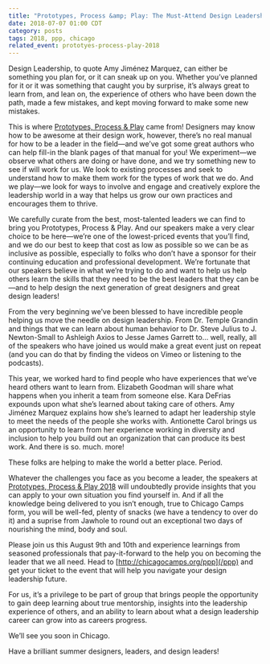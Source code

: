 ```yaml
---
title: "Prototypes, Process &amp; Play: The Must-Attend Design Leadership Conference"
date: 2018-07-07 01:00 CDT
category: posts
tags: 2018, ppp, chicago
related_event: prototyes-process-play-2018
---
```


Design Leadership, to quote Amy Jim&eacute;nez Marquez, can either be something you plan for, or it can sneak up on you. Whether you&#8217;ve planned for it or it was something that caught you by surprise, it&#8217;s always great to learn from, and lean on, the experience of others who have been down the path, made a few mistakes, and kept moving forward to make some new mistakes.

This is where [Prototypes, Process &amp; Play](/ppp) came from! Designers may know how to be awesome at their design work, however, there&#8217;s no real manual for how to be a leader in the field&mdash;and we&#8217;ve got some great authors who can help fill-in the blank pages of that manual for you! We experiment&mdash;we observe what others are doing or have done, and we try something new to see if will work for us. We look to existing processes and seek to understand how to make them work for the types of work that we do. And we play&mdash;we look for ways to involve and engage and creatively explore the leadership world in a way that helps us grow our own practices and encourages them to thrive.

We carefully curate from the best, most-talented leaders we can find to bring you Prototypes, Process &amp; Play. And our speakers make a very clear choice to be here&mdash;we&#8217;re one of the lowest-priced events that you&#8217;ll find, and we do our best to keep that cost as low as possible so we can be as inclusive as possible, especially to folks who don&#8217;t have a sponsor for their continuing education and professional development. We&#8217;re fortunate that our speakers believe in what we&#8217;re trying to do and want to help us help others learn the skills that they need to be the best leaders that they can be&mdash;and to help design the next generation of great designers and great design leaders!

From the very beginning we&#8217;ve been blessed to have incredible people helping us move the needle on design leadership. From Dr. Temple Grandin and things that we can learn about human behavior to Dr. Steve Julius to J. Newton-Small to Ashleigh Axios to Jesse James Garrett to&hellip; well, really, all of the speakers who have joined us would make a great event just on repeat (and you can do that by finding the videos on Vimeo or listening to the podcasts).

This year, we worked hard to find people who have experiences that we&#8217;ve heard others want to learn from. Elizabeth Goodman will share what happens when you inherit a team from someone else. Kara DeFrias expounds upon what she&#8217;s learned about taking care of others. Amy Jim&eacute;nez Marquez explains how she&#8217;s learned to adapt her leadership style to meet the needs of the people she works with.  Antionette Carol brings us an opportunity to learn from her experience working in diversity and inclusion to help you build out an organization that can produce its best work. And there is so. much. more!

These folks are helping to make the world a better place. Period.

Whatever the challenges you face as you become a leader, the speakers at [Prototypes, Process &amp; Play 2018](/ppp) will undoubtedly provide insights that you can apply to your own situation you find yourself in. And if all the knowledge being delivered to you isn&#8217;t enough, true to Chicago Camps form, you will be well-fed, plenty of snacks (we have a tendency to over do it) and a suprise from Jawhole to round out an exceptional two days of nourishing the mind, body and soul.

Please join us this August 9th and 10th and experience learnings from seasoned professionals that pay-it-forward to the help you on becoming the leader that we all need. Head to [http://chicagocamps.org/ppp](/ppp) and get your ticket to the event that will help you navigate your design leadership future.

For us, it&#8217;s a privilege to be part of group that brings people the opportunity to gain deep learning about true mentorship, insights into the leadership experience of others, and an ability to learn about what a design leadership career can grow into as careers progress.

We&#8217;ll see you soon in Chicago.

Have a brilliant summer designers, leaders, and design leaders!

